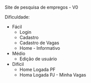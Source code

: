 Site de pesquisa de empregos - V0 

Dificuldade:
- Fácil
  - Login
  - Cadastro 
  - Cadastro de Vagas 
  - Home - Informativo
- Médio 
  - Edição de usuário 
- Difícil
  - Home Logada PF 
  - Homa Logada PJ - Minha Vagas
